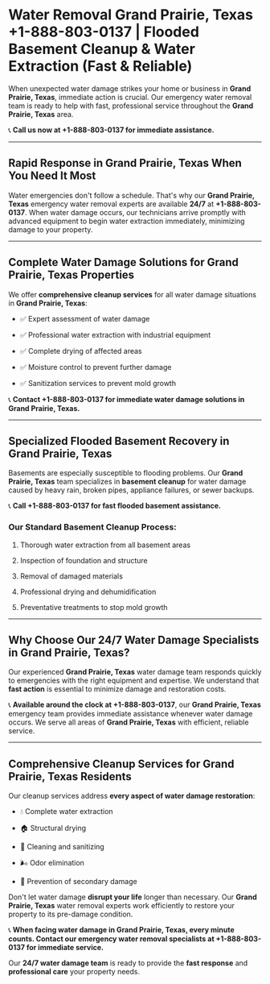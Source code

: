 # Water Removal Grand Prairie, Texas +1-888-803-0137 | Flooded Basement Cleanup & Water Extraction (Fast & Reliable)

When unexpected water damage strikes your home or business in **Grand Prairie, Texas**, immediate action is crucial. Our emergency water removal team is ready to help with fast, professional service throughout the **Grand Prairie, Texas** area. 

📞 **Call us now at +1-888-803-0137 for immediate assistance.**

---

## Rapid Response in Grand Prairie, Texas When You Need It Most

Water emergencies don't follow a schedule. That's why our **Grand Prairie, Texas** emergency water removal experts are available **24/7** at **+1-888-803-0137**. When water damage occurs, our technicians arrive promptly with advanced equipment to begin water extraction immediately, minimizing damage to your property.

---

## Complete Water Damage Solutions for Grand Prairie, Texas Properties

We offer **comprehensive cleanup services** for all water damage situations in **Grand Prairie, Texas**:

- ✅ Expert assessment of water damage  
- ✅ Professional water extraction with industrial equipment  
- ✅ Complete drying of affected areas  
- ✅ Moisture control to prevent further damage  
- ✅ Sanitization services to prevent mold growth  

📞 **Contact +1-888-803-0137 for immediate water damage solutions in Grand Prairie, Texas.**

---

## Specialized Flooded Basement Recovery in Grand Prairie, Texas

Basements are especially susceptible to flooding problems. Our **Grand Prairie, Texas** team specializes in **basement cleanup** for water damage caused by heavy rain, broken pipes, appliance failures, or sewer backups. 

📞 **Call +1-888-803-0137 for fast flooded basement assistance.**

### Our Standard Basement Cleanup Process:
1. Thorough water extraction from all basement areas  
2. Inspection of foundation and structure  
3. Removal of damaged materials  
4. Professional drying and dehumidification  
5. Preventative treatments to stop mold growth  

---

## Why Choose Our 24/7 Water Damage Specialists in Grand Prairie, Texas?

Our experienced **Grand Prairie, Texas** water damage team responds quickly to emergencies with the right equipment and expertise. We understand that **fast action** is essential to minimize damage and restoration costs.

📞 **Available around the clock at +1-888-803-0137**, our **Grand Prairie, Texas** emergency team provides immediate assistance whenever water damage occurs. We serve all areas of **Grand Prairie, Texas** with efficient, reliable service.

---

## Comprehensive Cleanup Services for Grand Prairie, Texas Residents

Our cleanup services address **every aspect of water damage restoration**:

- 💧 Complete water extraction  
- 🏠 Structural drying  
- 🧼 Cleaning and sanitizing  
- 🌬️ Odor elimination  
- 🚫 Prevention of secondary damage  

Don't let water damage **disrupt your life** longer than necessary. Our **Grand Prairie, Texas** water removal experts work efficiently to restore your property to its pre-damage condition.

📞 **When facing water damage in Grand Prairie, Texas, every minute counts. Contact our emergency water removal specialists at +1-888-803-0137 for immediate service.**

Our **24/7 water damage team** is ready to provide the **fast response** and **professional care** your property needs.